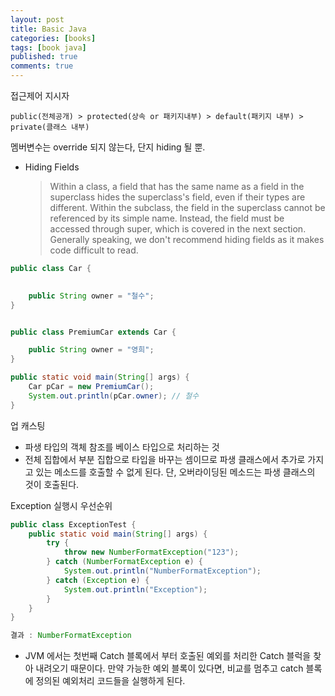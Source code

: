 ```yaml
---
layout: post
title: Basic Java
categories: [books]
tags: [book java]
published: true
comments: true
---
```


접근제어 지시자
```    
public(전체공개) > protected(상속 or 패키지내부) > default(패키지 내부) > private(클래스 내부)
```

멤버변수는 override 되지 않는다, 단지 hiding 될 뿐.
- Hiding Fields
  
  > Within a class, a field that has the same name as a field in the superclass hides the superclass's field, even if their types are different. Within the subclass, the field in the superclass cannot be referenced by its simple name. Instead, the field must be accessed through super, which is covered in the next section. Generally speaking, we don't recommend hiding fields as it makes code difficult to read.
```java
public class Car {
    

    public String owner = "철수";
}


public class PremiumCar extends Car {

    public String owner = "영희";
}

public static void main(String[] args) {
    Car pCar = new PremiumCar();
    System.out.println(pCar.owner); // 철수
}
```

업 캐스팅
- 파생 타입의 객체 참조를 베이스 타입으로 처리하는 것
- 전체 집합에서 부분 집합으로 타입을 바꾸는 셈이므로 파생 클래스에서 추가로 가지고 있는 메소드를 호출할 수 없게 된다.
단, 오버라이딩된 메소드는 파생 클래스의 것이 호출된다.

Exception 실행시 우선순위
```java
public class ExceptionTest {
    public static void main(String[] args) {
        try {
            throw new NumberFormatException("123");
        } catch (NumberFormatException e) {
            System.out.println("NumberFormatException");
        } catch (Exception e) {
            System.out.println("Exception");
        }
    }
}

결과 : NumberFormatException
```
- JVM 에서는 첫번째 Catch 블록에서 부터 호출된 예외를 처리한 Catch 블럭을 찾아 내려오기 때문이다. 
만약 가능한 예외 블록이 있다면, 비교를 멈추고 catch 블록에 정의된 예외처리 코드들을 실행하게 된다.

